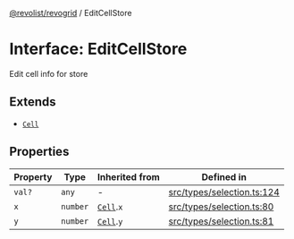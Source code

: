 [@revolist/revogrid](README.md) / EditCellStore

# Interface: EditCellStore

Edit cell info for store

## Extends

- [`Cell`](Interface.Cell.md)

## Properties

| Property | Type | Inherited from | Defined in |
| ------ | ------ | ------ | ------ |
| `val?` | `any` | - | [src/types/selection.ts:124](https://github.com/revolist/revogrid/blob/541ed3c2070ab701e47c29bb6172b17d19a08816/src/types/selection.ts#L124) |
| `x` | `number` | [`Cell`](Interface.Cell.md).`x` | [src/types/selection.ts:80](https://github.com/revolist/revogrid/blob/541ed3c2070ab701e47c29bb6172b17d19a08816/src/types/selection.ts#L80) |
| `y` | `number` | [`Cell`](Interface.Cell.md).`y` | [src/types/selection.ts:81](https://github.com/revolist/revogrid/blob/541ed3c2070ab701e47c29bb6172b17d19a08816/src/types/selection.ts#L81) |

